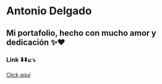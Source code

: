 # Antonio Delgado

Mi portafolio, hecho con mucho amor y dedicación ✨❤️
-----------------------------------------
### Link ⬇️⬇️↙️⤵️

[Click aquí](https://akrosoficial.github.io/antoniodelgado)
